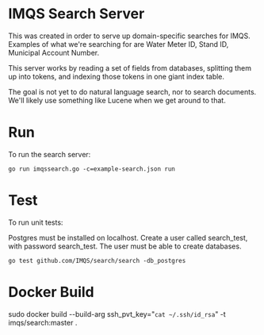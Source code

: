 # IMQS Search Server

This was created in order to serve up domain-specific searches for IMQS. Examples of what we're searching for are
Water Meter ID, Stand ID, Municipal Account Number.

This server works by reading a set of fields from databases, splitting them up into tokens, and indexing
those tokens in one giant index table.

The goal is not yet to do natural language search, nor to search documents. We'll likely use something like Lucene
when we get around to that.

# Run

To run the search server:

	go run imqssearch.go -c=example-search.json run

# Test
To run unit tests:

Postgres must be installed on localhost. Create a user called search_test, with
password search_test. The user must be able to create databases.

	go test github.com/IMQS/search/search -db_postgres

# Docker Build
sudo docker build --build-arg ssh_pvt_key="`cat ~/.ssh/id_rsa`" -t imqs/search:master .
